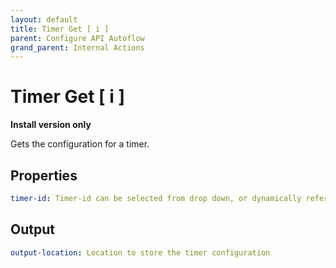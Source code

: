 ```yaml
---
layout: default
title: Timer Get [ i ]
parent: Configure API Autoflow
grand_parent: Internal Actions
---
```

# Timer Get [ i ]
**Install version only**

Gets the configuration for a timer.

## Properties
```yaml
timer-id: Timer-id can be selected from drop down, or dynamically referenced by saving the timer-id at the time of creation.
```

## Output
```yaml
output-location: Location to store the timer configuration
```
